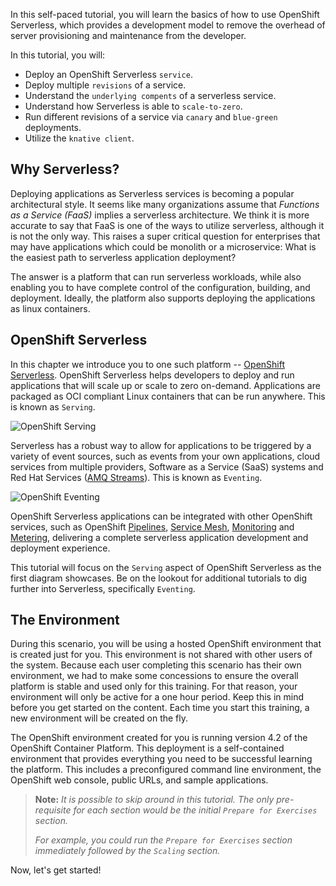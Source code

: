 [serverless-main]: https://www.openshift.com/learn/topics/serverless
[amq-docs]: https://developers.redhat.com/products/amq/overview
[pipelines-main]: https://www.openshift.com/learn/topics/pipelines
[service-mesh-main]: https://www.openshift.com/learn/topics/service-mesh
[monitoring-main]: https://docs.openshift.com/container-platform/4.4/monitoring/cluster_monitoring/about-cluster-monitoring.html 
[metering-main]: https://docs.openshift.com/container-platform/4.4/metering/metering-installing-metering.html

In this self-paced tutorial, you will learn the basics of how to use OpenShift Serverless, which provides a development model to remove the overhead of server provisioning and maintenance from the developer.

In this tutorial, you will:
* Deploy an OpenShift Serverless `service`.
* Deploy multiple `revisions` of a service.
* Understand the `underlying compents` of a serverless service.
* Understand how Serverless is able to `scale-to-zero`.
* Run different revisions of a service via `canary` and `blue-green` deployments.
* Utilize the `knative client`.

## Why Serverless?

Deploying applications as Serverless services is becoming a popular architectural style. It seems like many organizations assume that _Functions as a Service (FaaS)_ implies a serverless architecture. We think it is more accurate to say that FaaS is one of the ways to utilize serverless, although it is not the only way. This raises a super critical question for enterprises that may have applications which could be monolith or a microservice: What is the easiest path to serverless application deployment?

The answer is a platform that can run serverless workloads, while also enabling you to have complete control of the configuration, building, and deployment. Ideally, the platform also supports deploying the applications as linux containers.

## OpenShift Serverless

In this chapter we introduce you to one such platform -- [OpenShift Serverless][serverless-main].  OpenShift Serverless helps developers to deploy and run applications that will scale up or scale to zero on-demand. Applications are packaged as OCI compliant Linux containers that can be run anywhere.  This is known as `Serving`.

![OpenShift Serving](/openshift/assets/developing-on-openshift/serverless/00-intro/knative-serving-diagram.png)

Serverless has a robust way to allow for applications to be triggered by a variety of event sources, such as events from your own applications, cloud services from multiple providers, Software as a Service (SaaS) systems and Red Hat Services ([AMQ Streams][amq-docs]).  This is known as `Eventing`.

![OpenShift Eventing](/openshift/assets/developing-on-openshift/serverless/00-intro/knative-eventing-diagram.png)

OpenShift Serverless applications can be integrated with other OpenShift services, such as OpenShift [Pipelines][pipelines-main], [Service Mesh][service-mesh-main], [Monitoring][monitoring-main] and [Metering][metering-main], delivering a complete serverless application development and deployment experience.

This tutorial will focus on the `Serving` aspect of OpenShift Serverless as the first diagram showcases.  Be on the lookout for additional tutorials to dig further into Serverless, specifically `Eventing`.

## The Environment

During this scenario, you will be using a hosted OpenShift environment that is created just for you. This environment is not shared with other users of the system. Because each user completing this scenario has their own environment, we had to make some concessions to ensure the overall platform is stable and used only for this training. For that reason, your environment will only be active for a one hour period. Keep this in mind before you get started on the content. Each time you start this training, a new environment will be created on the fly.

The OpenShift environment created for you is running version 4.2 of the OpenShift Container Platform. This deployment is a self-contained environment that provides everything you need to be successful learning the platform. This includes a preconfigured command line environment, the OpenShift web console, public URLs, and sample applications.

> **Note:** *It is possible to skip around in this tutorial.  The only pre-requisite for each section would be the initial `Prepare for Exercises` section.*
>
> *For example, you could run the `Prepare for Exercises` section immediately followed by the `Scaling` section.*

Now, let's get started!
